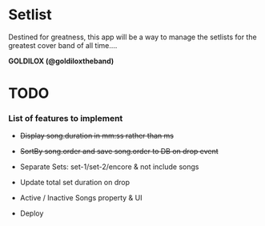 # Setlist

Destined for greatness, this app will be a way to manage the setlists for the greatest cover band of all time.... 

**GOLDILOX (@goldiloxtheband)**

# TODO

### List of features to implement
- ~~Display song.duration in mm:ss rather than ms~~
- ~~SortBy song.order and save song.order to DB on drop event~~

- Separate Sets: set-1/set-2/encore & not include songs
- Update total set duration on drop
- Active / Inactive Songs property & UI
- Deploy